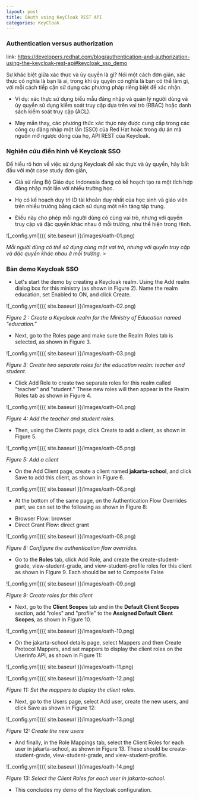 ```yaml
---
layout: post
title: OAuth using KeyCloak REST API
categories: KeyCloak
---
```


### Authentication versus authorization


link: https://developers.redhat.com/blog/authentication-and-authorization-using-the-keycloak-rest-api#keycloak_sso_demo

 Sự khác biệt giữa xác thực và ủy quyền là gì? Nói một cách đơn giản, xác thực có nghĩa là bạn là ai, trong khi ủy quyền có nghĩa là bạn có thể làm gì, với mỗi cách tiếp cận sử dụng các phương pháp riêng biệt để xác nhận. 

 - Ví dụ: xác thực sử dụng biểu mẫu đăng nhập và quản lý người dùng và ủy quyền sử dụng kiểm soát truy cập dựa trên vai trò (RBAC) hoặc danh sách kiểm soát truy cập (ACL).

 - May mắn thay, các phương thức xác thực này được cung cấp trong các công cụ đăng nhập một lần (SSO) của Red Hat hoặc trong dự án mã nguồn mở ngược dòng của họ, API REST của Keycloak.

 ### Nghiên cứu điển hình về Keycloak SSO

 Để hiểu rõ hơn về việc sử dụng Keycloak để xác thực và ủy quyền, hãy bắt đầu với một case study đơn giản,

 -  Giả sử rằng Bộ Giáo dục Indonesia đang có kế hoạch tạo ra một tích hợp đăng nhập một lần với nhiều trường học.

- Họ có kế hoạch duy trì ID tài khoản duy nhất của học sinh và giáo viên trên nhiều trường bằng cách sử dụng một nền tảng tập trung.

-  Điều này cho phép mỗi người dùng có cùng vai trò, nhưng với quyền truy cập và đặc quyền khác nhau ở mỗi trường, như thể hiện trong Hình.


![_config.yml]({{ site.baseurl }}/images/oath-01.png)

*Mỗi người dùng có thể sử dụng cùng một vai trò, nhưng với quyền truy cập và đặc quyền khác nhau ở mỗi trường. >*

### Bản demo Keycloak SSO

- Let's start the demo by creating a Keycloak realm. Using the Add realm dialog box for this ministry (as shown in Figure 2). Name the realm education, set Enabled to ON, and click Create.

![_config.yml]({{ site.baseurl }}/images/oath-02.png)

*Figure 2 : Create a Keycloak realm for the Ministry of Education named "education."*

- Next, go to the Roles page and make sure the Realm Roles tab is selected, as shown in Figure 3.

![_config.yml]({{ site.baseurl }}/images/oath-03.png)

*Figure 3: Create two separate roles for the education realm: teacher and student.*

- Click Add Role to create two separate roles for this realm called "teacher" and "student." These new roles will then appear in the Realm Roles tab as shown in Figure 4.

![_config.yml]({{ site.baseurl }}/images/oath-04.png)

*Figure 4: Add the teacher and student roles.*

- Then, using the Clients page, click Create to add a client, as shown in Figure 5.

![_config.yml]({{ site.baseurl }}/images/oath-05.png)

*Figure 5: Add a client*

- On the Add Client page, create a client named **jakarta-school**, and click Save to add this client, as shown in Figure 6.

![_config.yml]({{ site.baseurl }}/images/oath-06.png)

- At the bottom of the same page, on the Authentication Flow Overrides part, we can set to the following as shown in Figure 8:
+ Browser Flow: browser
+ Direct Grant Flow: direct grant

![_config.yml]({{ site.baseurl }}/images/oath-08.png)

*Figure 8: Configure the authentication flow overrides.*

- Go to the **Roles** tab, click Add Role, and create the create-student-grade, view-student-grade, and view-student-profile roles for this client as shown in Figure 9. Each should be set to Composite False

![_config.yml]({{ site.baseurl }}/images/oath-09.png)

*Figure 9: Create roles for this client*

- Next, go to the **Client Scopes** tab and in the **Default Client Scopes** section, add "roles" and "profile" to the **Assigned Default Client Scopes**, as shown in Figure 10.

![_config.yml]({{ site.baseurl }}/images/oath-10.png)

- On the jakarta-school details page, select Mappers and then Create Protocol Mappers, and set mappers to display the client roles on the Userinfo API, as shown in Figure 11:

![_config.yml]({{ site.baseurl }}/images/oath-11.png)

![_config.yml]({{ site.baseurl }}/images/oath-12.png)

*Figure 11: Set the mappers to display the client roles.*

- Next, go to the Users page, select Add user, create the new users, and click Save as shown in Figure 12:

![_config.yml]({{ site.baseurl }}/images/oath-13.png)

*Figure 12: Create the new users*

- And finally, in the Role Mappings tab, select the Client Roles for each user in jakarta-school, as shown in Figure 13. These should be create-student-grade, view-student-grade, and view-student-profile.

![_config.yml]({{ site.baseurl }}/images/oath-14.png)

*Figure 13: Select the Client Roles for each user in jakarta-school.*

- This concludes my demo of the Keycloak configuration.